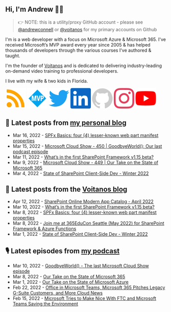 ## Hi, I'm Andrew 👋🏼

> 👉 NOTE: this is a utility/proxy GitHub account - please see [@andrewconnell](/andrewconnell) or [@voitanos](/voitanos) for my primary accounts on Github

I'm is a web developer with a focus on Microsoft Azure & Microsoft 365. I've received Microsoft’s MVP award every year since 2005 & has helped thousands of developers through the various courses I've authored & taught.

I'm the founder of [Voitanos](https://www.voitanos.io) and is dedicated to delivering industry-leading on-demand video training to professional developers.

I live with my wife & two kids in Florida.

[![](./images/rss.svg)](https://www.andrewconnell.com)
[![](./images/mvp.svg)](https://mvp.microsoft.com/en-us/PublicProfile/21083?fullName=Andrew%20Connell)
[![](./images/twitter.svg)](https://www.twitter.com/andrewconnell)
[![](./images/linkedin.svg)](https://www.linkedin.com/in/andrewconnell)
[![](./images/github.svg)](https://www.github.com/andrewconnell)
[![](./images/instagram.svg)](https://www.instagram.com/andrewconnell1)
[![](./images/youtube.svg)](https://www.youtube.com/user/jaconnell)

## 📘 Latest posts from [my personal blog](https://www.andrewconnell.com)
<!-- MYBLOG-POST-LIST:START -->
- Mar 16, 2022 - [SPFx Basics: four &lpar;4&rpar; lesser-known web part manifest properties](https://www.andrewconnell.com/blog/sharepoint-framework-basics-lesser-known-webpart-manifest-properties/)
- Mar 15, 2022 - [Microsoft Cloud Show - 450 | GoodbyeWorld&lpar;&rpar;; Our last podcast episode](https://www.andrewconnell.com/blog/mscloudshow-450-goodbyeworld-last-Microsoft-cloud-show-episode/)
- Mar 11, 2022 - [What’s in the first SharePoint Framework v1.15 beta?](https://www.andrewconnell.com/blog/whats-in-sharepoint-framework-v1.15-beta/)
- Mar 9, 2022 - [Microsoft Cloud Show - 449 | Our Take on the State of Microsoft 365](https://www.andrewconnell.com/blog/mscloudshow-449-our-take-on-the-state-of-microsoft-365/)
- Mar 4, 2022 - [State of SharePoint Client-Side Dev - Winter 2022](https://www.andrewconnell.com/blog/state-of-SharePoint-client-side-dev-2022-march/)<!-- MYBLOG-POST-LIST:END -->

## 📙 Latest posts from the [Voitanos blog](https://www.voitanos.io/blog)
<!-- VOITANOSBLOG-POST-LIST:START -->
- Apr 12, 2022 - [SharePoint Online Modern App Catalog - April 2022](https://www.voitanos.io/blog/sharepoint-app-catalog-modernization-april-2022/)
- Mar 10, 2022 - [What’s in the first SharePoint Framework v1.15 beta?](https://www.voitanos.io/blog/whats-in-sharepoint-framework-v1.15-beta/)
- Mar 8, 2022 - [SPFx Basics: four &lpar;4&rpar; lesser-known web part manifest properties](https://www.voitanos.io/blog/sharepoint-framework-basics-lesser-known-webpart-manifest-properties/)
- Mar 8, 2022 - [Join me at 365EduCon Seattle &lpar;May 2022&rpar; for SharePoint Framework &amp; Azure Functions](https://www.voitanos.io/blog/joinme-365educon-spfest-seattle-2022/)
- Mar 1, 2022 - [State of SharePoint Client-Side Dev - Winter 2022](https://www.voitanos.io/blog/state-of-sharepoint-client-side-dev-2022-march/)<!-- VOITANOSBLOG-POST-LIST:END -->

## 🎙 Latest episodes from [my podcast](https://www.microsoftcloudshow.com)
<!-- MSCLOUDSHOWBLOG-POST-LIST:START -->
- Mar 10, 2022 - [GoodbyeWorld&lpar;&rpar; - The last Microsoft Cloud Show episode](https://www.microsoftcloudshow.com/podcast/Episodes/450-the-last-microsoft-cloud-show-episode/)
- Mar 8, 2022 - [Our Take on the State of Microsoft 365](https://www.microsoftcloudshow.com/podcast/Episodes/449-our-take-on-the-state-of-microsoft-365/)
- Mar 1, 2022 - [Our Take on the State of Microsoft Azure](https://www.microsoftcloudshow.com/podcast/Episodes/448-our-take-on-the-state-of-microsoft-azure/)
- Feb 22, 2022 - [Office in Microsoft Teams, Microsoft 365 Pitches Legacy G-Suite Customers, and More Cloud News](https://www.microsoftcloudshow.com/podcast/Episodes/447-office-in-microsoft-teams-microsoft-365-pitches-legacy-g-suite-customer-and-more-cloud-news/)
- Feb 15, 2022 - [Microsoft Tries to Make Nice With FTC and Microsoft Teams Saving the Environment](https://www.microsoftcloudshow.com/podcast/Episodes/446-microsoft-try-to-make-nice-with-ftc-and-teams-saving-the-environment/)<!-- MSCLOUDSHOWBLOG-POST-LIST:END -->
